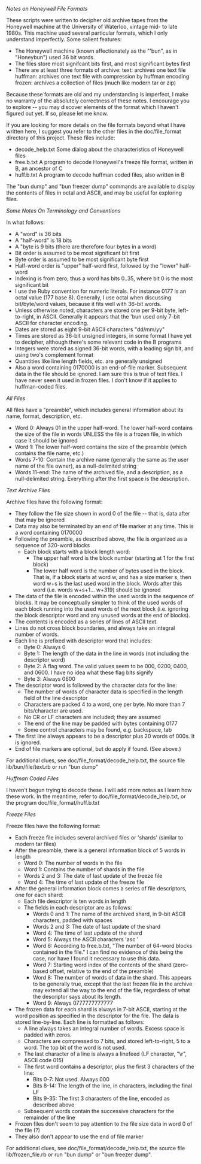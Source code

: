 _Notes on Honeywell File Formats_

These scripts were written to decipher old archive tapes from the Honeywell machine at the University of
Waterloo, vintage mid- to late 1980s. This machine used several particular formats, which I only understand
imperfectly. Some salient features:

- The Honeywell machine (known affectionately as the "'bun", as in "Honeybun") used 36 bit words.
- The files store most signifcant bits first, and most significant bytes first
- There are at least three formats of archive: 
    text:    archives one text file
    huffman: archives one text file with compression by huffman encoding
    frozen:  archives a collection of files (much like modern tar or zip)
  
Because these formats are old and my understanding is imperfect, I make no warranty of the absolutely
correctness of these notes. I encourage you to explore -- you may discover elements of the format which
I haven't figured out yet. If so, please let me know.

If you are looking for more details on the file formats beyond what I have written here, I suggest you
refer to the other files in the doc/file_format directory of this project. These files include:

- decode_help.txt  Some dialog about the characteristics of Honeywell files
- free.b.txt       A program to decode Honeywell's freeze file format, written in B, an ancestor of C
- huff.b.txt       A program to decode huffman coded files, also written in B

The "bun dump" and "bun freezer dump" commands are available to display the contents of files in octal 
and ASCII, and may be useful for exploring files.

_Some Notes On Terminology and Conventions_

In what follows:
- A "word" is 36 bits
- A "half-word" is 18 bits
- A "byte is 9 bits (there are therefore four bytes in a word)
- Bit order is assumed to be most significant bit first
- Byte order is assumed to be most significant byte first
- Half-word order is "upper" half-word first, followed by the "lower" half-word
- Indexing is from zero; thus a word has bits 0..35, where bit 0 is the most significant bit
- I use the Ruby convention for numeric literals. For instance 0177 is an octal value (177 base 8).
  Generally, I use octal when discussing bit/byte/word values, because it fits well with 36-bit words.
- Unless otherwise noted, characters are stored one per 9-bit byte, left-to-right, in ASCII. Generally
  it appears that the 'bun used only 7-bit ASCII for character encoding.
- Dates are stored as eight 9-bit ASCII characters "dd/mm/yy"
- Times are stored as 36-bit unsigned integers, in some format I have yet to decipher, although there's
  some relevant code in the B programs
- Integers were stored as signed 36-bit words, with a leading sign bit, and using two's complement format
- Quantities like line length fields, etc. are generally unsigned
- Also a word containing 0170000 is an end-of-file marker. Subsequent data in the file should be ignored.
  I am sure this is true of text files. I have never seen it used in frozen files. I don't know if it
  applies to huffman-coded files.

_All Files_

All files have a "preamble", which includes general information about its name, format, description, etc.
- Word 0:       Always 01 in the upper half-word. The lower half-word contains the size of the file in 
                words UNLESS the file is a frozen file, in which case it should be ignored
- Word 1:       The lower half-word contains the size of the preamble (which contains the file name, etc.)
- Words 7-10:   Contain the archive name (generally the same as the user name of the file owner), as a
                null-delimited string
- Words 11-end: The name of the archived file, and a description, as a null-delimited string. Everything
                after the first space is the description.

_Text Archive Files_

Archive files have the following format:
- They follow the file size shown in word 0 of the file -- that is, data after that may be ignored
- Data may also be terminated by an end of file marker at any time. This is a word containing 0170000
- Following the preamble, as described above, the file is organized as a sequence of 320-word blocks
  - Each block starts with a block length word:
    - The upper half word is the block number (starting at 1 for the first block)
    - The lower half word is the number of bytes used in the block. That is, if a block starts at
      word w, and has a size marker s, then word w+s is the last used word in the block. Words after
      this word (i.e. words w+s+1... w+319) should be ignored
- The data of the file is encoded within the used words in the sequence of blocks. It may be
  conceptually simpler to think of the used words of each block running into the used words of the
  next block (i.e. ignoring the block descriptor word and any unused words at the end of blocks).
- The contents is encoded as a series of lines of ASCII text.
- Lines do not cross block boundaries, and always take an integral number of words.
- Each line is prefixed with descriptor word that includes:
  - Byte 0: Always 0
  - Byte 1: The length of the data in the line in words (not including the descriptor word)
  - Byte 2: A flag word. The valid values seem to be 000, 0200, 0400, and 0600. I have no idea
            what these flag bits signify
  - Byte 3: Always 0600
- The descriptor word is followed by the character data for the line:
  - The number of words of character data is specified in the length field of the line descriptor
  - Characters are packed 4 to a word, one per byte. No more than 7 bits/character are used.
  - No CR or LF characters are included; they are assumed
  - The end of the line may be padded with bytes containing 0177
  - Some control characters may be found, e.g. backspace, tab
- The first line always appears to be a descriptor plus 20 words of 000s. It is ignored.
- End of file markers are optional, but do apply if found. (See above.)

For additional clues, see doc/file_format/decode_help.txt, the source file lib/bun/file/text.rb or 
run "bun dump"

_Huffman Coded Files_

I haven't begun trying to decode these. I will add more notes as I learn how these work. In the 
meantime, refer to doc/file_format/decode_help.txt, or the program doc/file_format/huff.b.txt

_Freeze Files_

Freeze files have the following format:
- Each freeze file includes several archived files or 'shards' (similar to modern tar files)
- After the preamble, there is a general information block of 5 words in length
  - Word 0: The number of words in the file
  - Word 1: Contains the number of shards in the file
  - Words 2 and 3: The date of last update of the freeze file
  - Word 4: The time of last update of the freeze file
- After the general information block comes a series of file descriptors, one for each shard:
  - Each file descriptor is ten words in length
  - The fields in each descriptor are as follows:
    - Words 0 and 1: The name of the archived shard, in 9-bit ASCII characters, padded with spaces
    - Words 2 and 3: The date of last update of the shard
    - Word 4: The time of last update of the shard
    - Word 5: Always the ASCII characters 'asc '
    - Word 6: According to free.b.txt, "The number of 64-word blocks contained in the file."
        I can find no evidence of this being the case, nor have I found it necessary to use
        this data.
    - Word 7: Starting word index of the contents of the shard (zero-based offset, relative
        to the end of the preamble)
    - Word 8: The number of words of data in the shard. This appears to be generally true,
        except that the last frozen file in the archive may extend all the way to the end of the
        file, regardless of what the descriptor says about its length.
    - Word 9: Always 0777777777777
- The frozen data for each shard is always in 7-bit ASCII, starting at the word position
  as specified in the descriptor for the file. The data is stored line-by-line. Each line is
  formatted as follows:
  - A line always takes an integral number of words. Excess space is padded with zeros.
  - Characters are compressed to 7 bits, and stored left-to-right, 5 to a word. The top bit
    of the word is not used.
  - The last character of a line is always a linefeed (LF character, "\r", ASCII code 015)
  - The first word contains a descriptor, plus the first 3 characters of the line:
    - Bits 0-7: Not used. Always 000
    - Bits 8-14: The length of the line, in characters, including the final LF
    - Bits 9-35: The first 3 characters of the line, encoded as described above
  - Subsequent words contain the successive characters for the remainder of the line
- Frozen files don't seem to pay attention to the file size data in word 0 of the file (?)
- They also don't appear to use the end of file marker

For additional clues, see doc/file_format/decode_help.txt, the source file lib/frozen_file.rb or 
run "bun dump" or "bun freezer dump".

